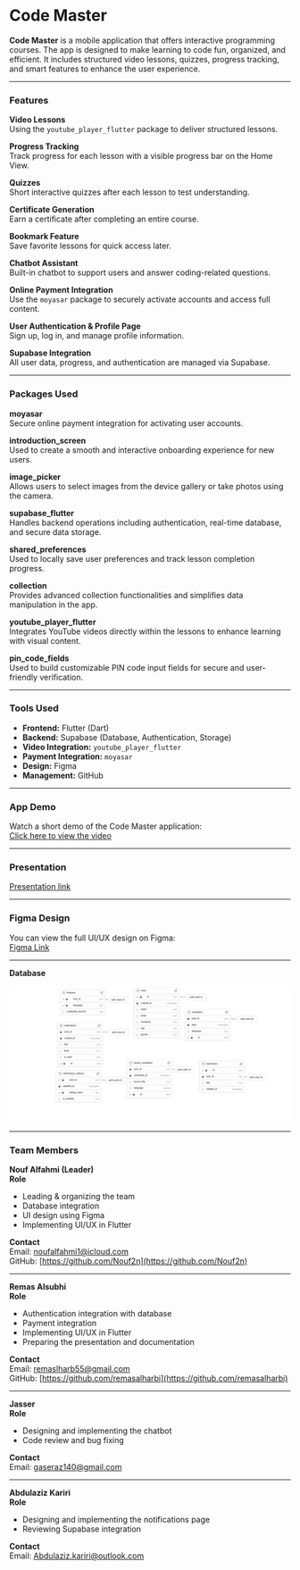 # Code Master

**Code Master** is a mobile application that offers interactive programming courses. The app is designed to make learning to code fun, organized, and efficient. It includes structured video lessons, quizzes, progress tracking, and smart features to enhance the user experience.

---

### Features

**Video Lessons**  
Using the `youtube_player_flutter` package to deliver structured lessons.

**Progress Tracking**  
Track progress for each lesson with a visible progress bar on the Home View.

**Quizzes**  
Short interactive quizzes after each lesson to test understanding.

**Certificate Generation**  
Earn a certificate after completing an entire course.

**Bookmark Feature**  
Save favorite lessons for quick access later.

**Chatbot Assistant**  
Built-in chatbot to support users and answer coding-related questions.

**Online Payment Integration**  
Use the `moyasar` package to securely activate accounts and access full content.

**User Authentication & Profile Page**  
Sign up, log in, and manage profile information.

**Supabase Integration**  
All user data, progress, and authentication are managed via Supabase.

---

### Packages Used

**moyasar**  
Secure online payment integration for activating user accounts.

**introduction_screen**  
Used to create a smooth and interactive onboarding experience for new users.

**image_picker**  
Allows users to select images from the device gallery or take photos using the camera.

**supabase_flutter**  
Handles backend operations including authentication, real-time database, and secure data storage.

**shared_preferences**  
Used to locally save user preferences and track lesson completion progress.

**collection**  
Provides advanced collection functionalities and simplifies data manipulation in the app.

**youtube_player_flutter**  
Integrates YouTube videos directly within the lessons to enhance learning with visual content.

**pin_code_fields**  
Used to build customizable PIN code input fields for secure and user-friendly verification.

---

### Tools Used

- **Frontend:** Flutter (Dart)  
- **Backend:** Supabase (Database, Authentication, Storage)  
- **Video Integration:** `youtube_player_flutter`  
- **Payment Integration:** `moyasar`  
- **Design:** Figma  
- **Management:** GitHub  

---

### App Demo

Watch a short demo of the Code Master application:  
[Click here to view the video](https://drive.google.com/drive/folders/1eavSeUwkqEBqqdc4vSUJJ6zZ0sNgK5_7?usp=sharing)

---

### Presentation  
[Presentation link](https://www.canva.com/design/DAGq6TmN5eE/rEuInX8qaE_k2mB5Gtn1NA/edit?utm_content=DAGq6TmN5eE&utm_campaign=designshare&utm_medium=link2&utm_source=sharebutton)

---

### Figma Design  
You can view the full UI/UX design on Figma:  
[Figma Link](https://www.figma.com/design/SHE9xy6kPBEJf0JzuiSz2v/CodeMaster?node-id=0-1&t=YjbbPprrkDCiHNdA-1)

---

**Database**

![Database Image](assets/images/supabase-schema.png)

---

### Team Members

**Nouf Alfahmi (Leader)**  
**Role**  
- Leading & organizing the team  
- Database integration  
- UI design using Figma  
- Implementing UI/UX in Flutter  

**Contact**  
Email: noufalfahmi1@icloud.com  
GitHub: [https://github.com/Nouf2n](https://github.com/Nouf2n)

---

**Remas Alsubhi**  
**Role**  
- Authentication integration with database  
- Payment integration  
- Implementing UI/UX in Flutter  
- Preparing the presentation and documentation  

**Contact**  
Email: remaslharb55@gmail.com  
GitHub: [https://github.com/remasalharbi](https://github.com/remasalharbi)

---

**Jasser**  
**Role**  
- Designing and implementing the chatbot  
- Code review and bug fixing  

**Contact**  
Email: gaseraz140@gmail.com


---

**Abdulaziz Kariri**  
**Role**  
- Designing and implementing the notifications page  
- Reviewing Supabase integration  

**Contact**  
Email: Abdulaziz.kariri@outlook.com  

